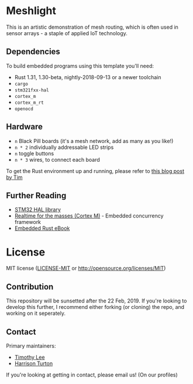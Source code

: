 # Meshlight

This is an artistic demonstration of mesh routing, which is often used in sensor arrays - a staple of applied IoT technology.

## Dependencies

To build embedded programs using this template you'll need:

- Rust 1.31, 1.30-beta, nightly-2018-09-13 or a newer toolchain
- `cargo`
- `stm321fxx-hal`
- `cortex_m`
- `cortex_m_rt`
- `openocd`

## Hardware

- `n` Black Pill boards (it's a mesh network, add as many as you like!)
- `n * 2` individually addressable LED strips
- `n` toggle buttons
- `n * 3` wires, to connect each board

To get the Rust environment up and running, please refer to [this blog post by Tim](https://cs.anu.edu.au/courses/china-study-tour/news/2019/11/01/Tim-Rust-Discoboard-guide/)

## Further Reading

- [STM32 HAL library](https://docs.rs/stm32f1xx-hal/0.2.0/stm32f1xx_hal/)
- [Realtime for the masses (Cortex M)](https://github.com/japaric/cortex-m-rtfm) - Embedded concurrency framework
- [Embedded Rust eBook](https://rust-embedded.github.io/book/)

# License

MIT license ([LICENSE-MIT](LICENSE-MIT) or http://opensource.org/licenses/MIT)

## Contribution

This repository will be sunsetted after the 22 Feb, 2019. If you're looking to develop this further, I recommend either forking (or cloning) the repo, and working on it seperately.

## Contact

Primary maintainers:

- [Timothy Lee](github.com/tztimlee)
- [Harrison Turton](github.com/tztimlee)

If you're looking at getting in contact, please email us! (On our profiles)
